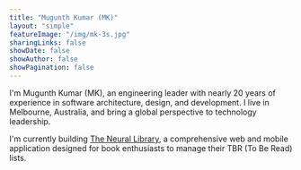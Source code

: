 ```yaml
---
title: "Mugunth Kumar (MK)"
layout: "simple"
featureImage: "/img/mk-3s.jpg"
sharingLinks: false
showDate: false
showAuthor: false
showPagination: false
---
```

I'm Mugunth Kumar (MK), an engineering leader with nearly 20 years of experience in software architecture, design, and development. I live in Melbourne, Australia, and bring a global perspective to technology leadership.

I'm currently building [The Neural Library](https://theneurallibrary.com), a comprehensive web and mobile application designed for book enthusiasts to manage their TBR (To Be Read) lists.
